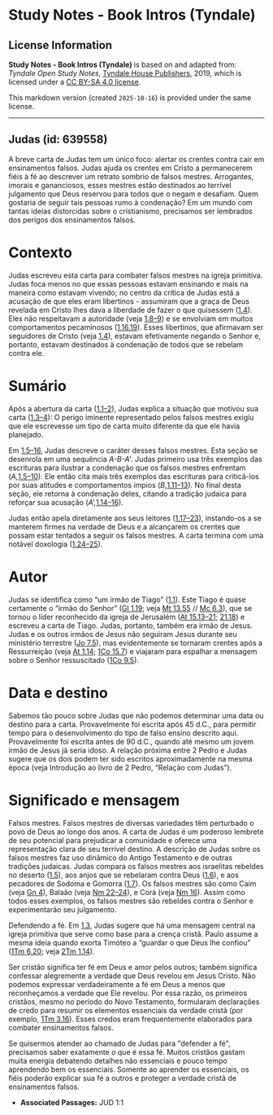 # Study Notes - Book Intros (Tyndale)

## License Information

**Study Notes - Book Intros (Tyndale)** is based on and adapted from: _Tyndale Open Study Notes_, [Tyndale House Publishers](https://tyndaleopenresources.com/), 2019, which is licensed under a [CC BY-SA 4.0 license](https://creativecommons.org/licenses/by-sa/4.0/legalcode.en).

This markdown version (created `2025-10-16`) is provided under the same license.



--------------------------------

## Judas (id: 639558)

A breve carta de Judas tem um único foco: alertar os crentes contra cair em ensinamentos falsos. Judas ajuda os crentes em Cristo a permanecerem fiéis à fé ao descrever um retrato sombrio de falsos mestres. Arrogantes, imorais e gananciosos, esses mestres estão destinados ao terrível julgamento que Deus reservou para todos que o negam e desafiam. Quem gostaria de seguir tais pessoas rumo à condenação? Em um mundo com tantas ideias distorcidas sobre o cristianismo, precisamos ser lembrados dos perigos dos ensinamentos falsos.

Contexto
========

Judas escreveu esta carta para combater falsos mestres na igreja primitiva. Judas foca menos no que essas pessoas estavam ensinando e mais na maneira como estavam vivendo; no centro da crítica de Judas está a acusação de que eles eram libertinos \- assumiram que a graça de Deus revelada em Cristo lhes dava a liberdade de fazer o que quisessem ([1\.4](https://ref.ly/Jude1:4)). Eles não respeitavam a autoridade (veja [1\.8–9](https://ref.ly/Jude1:8-Jude1:9)) e se envolviam em muitos comportamentos pecaminosos ([1\.16](https://ref.ly/Jude1:16),[19](https://ref.ly/Jude1:19)). Esses libertinos, que afirmavam ser seguidores de Cristo (veja [1\.4](https://ref.ly/Jude1:4)), estavam efetivamente negando o Senhor e, portanto, estavam destinados à condenação de todos que se rebelam contra ele.

Sumário
=======

Após a abertura da carta ([1\.1–2](https://ref.ly/Jude1:1-Jude1:2)), Judas explica a situação que motivou sua carta ([1\.3–4](https://ref.ly/Jude1:3-Jude1:4)): O perigo iminente representado pelos falsos mestres exigiu que ele escrevesse um tipo de carta muito diferente da que ele havia planejado.

Em [1\.5–16](https://ref.ly/Jude1:5-Jude1:16), Judas descreve o caráter desses falsos mestres. Esta seção se desenrola em uma sequência *A\-B\-A’*. Judas primeiro usa três exemplos das escrituras para ilustrar a condenação que os falsos mestres enfrentam (*A,*[1\.5–10](https://ref.ly/Jude1:5-Jude1:10)). Ele então cita mais três exemplos das escrituras para criticá\-los por suas atitudes e comportamentos ímpios (*B,*[1\.11–13](https://ref.ly/Jude1:11-Jude1:13)). No final desta seção, ele retorna à condenação deles, citando a tradição judaica para reforçar sua acusação (*A’,*[1\.14–16](https://ref.ly/Jude1:14-Jude1:16)).

Judas então apela diretamente aos seus leitores ([1\.17–23](https://ref.ly/Jude1:17-Jude1:23)), instando\-os a se manterem firmes na verdade de Deus e a alcançarem os crentes que possam estar tentados a seguir os falsos mestres. A carta termina com uma notável doxologia ([1\.24–25](https://ref.ly/Jude1:24-Jude1:25)).

Autor
=====

Judas se identifica como “um irmão de Tiago” ([1\.1](https://ref.ly/Jude1:1)). Este Tiago é quase certamente o “irmão do Senhor” ([Gl 1\.19](https://ref.ly/Gal1:19); veja [Mt 13\.55](https://ref.ly/Matt13:55) // [Mc 6\.3](https://ref.ly/Mark6:3)), que se tornou o líder reconhecido da igreja de Jerusalém ([At 15\.13–21](https://ref.ly/Acts15:13-Acts15:21); [21\.18](https://ref.ly/Acts21:18)) e escreveu a carta de Tiago. Judas, portanto, também era irmão de Jesus. Judas e os outros irmãos de Jesus não seguiram Jesus durante seu ministério terrestre ([Jo 7\.5](https://ref.ly/John7:5)), mas evidentemente se tornaram crentes após a Ressurreição (veja [At 1\.14](https://ref.ly/Acts1:14); [1Co 15\.7](https://ref.ly/1Cor15:7)) e viajaram para espalhar a mensagem sobre o Senhor ressuscitado ([1Co 9\.5](https://ref.ly/1Cor9:5)).

Data e destino
==============

Sabemos tão pouco sobre Judas que não podemos determinar uma data ou destino para a carta. Provavelmente foi escrita após 45 d.C., para permitir tempo para o desenvolvimento do tipo de falso ensino descrito aqui. Provavelmente foi escrita antes de 90 d.C., quando até mesmo um jovem irmão de Jesus já seria idoso. A relação próxima entre 2 Pedro e Judas sugere que os dois podem ter sido escritos aproximadamente na mesma época (veja Introdução ao livro de 2 Pedro, “Relação com Judas”).

Significado e mensagem
======================

Falsos mestres. Falsos mestres de diversas variedades têm perturbado o povo de Deus ao longo dos anos. A carta de Judas é um poderoso lembrete de seu potencial para prejudicar a comunidade e oferece uma representação clara de seu terrível destino. A descrição de Judas sobre os falsos mestres faz uso dinâmico do Antigo Testamento e de outras tradições judaicas. Judas compara os falsos mestres aos israelitas rebeldes no deserto ([1\.5](https://ref.ly/Jude1:5)), aos anjos que se rebelaram contra Deus ([1\.6](https://ref.ly/Jude1:6)), e aos pecadores de Sodoma e Gomorra ([1\.7](https://ref.ly/Jude1:7)). Os falsos mestres são como Caim (veja [Gn 4](https://ref.ly/Gen4:1-Gen4:26)), Balaão (veja [Nm 22–24](https://ref.ly/Num22:1-Num24:25)), e Corá (veja [Nm 16](https://ref.ly/Num16:1-Num16:50)). Assim como todos esses exemplos, os falsos mestres são rebeldes contra o Senhor e experimentarão seu julgamento.

Defendendo a fé. Em [1\.3](https://ref.ly/Jude1:3), Judas sugere que há uma mensagem central na igreja primitiva que serve como base para a crença cristã. Paulo assume a mesma ideia quando exorta Timóteo a “guardar o que Deus lhe confiou” ([1Tm 6\.20](https://ref.ly/1Tim6:20); veja [2Tm 1\.14](https://ref.ly/2Tim1:14)).

Ser cristão significa ter fé em Deus e amor pelos outros; também significa confessar alegremente a verdade que Deus revelou em Jesus Cristo. Não podemos expressar verdadeiramente a fé em Deus a menos que reconheçamos a verdade que Ele revelou. Por essa razão, os primeiros cristãos, mesmo no período do Novo Testamento, formularam declarações de credo para resumir os elementos essenciais da verdade cristã (por exemplo, [1Tm 3\.16](https://ref.ly/1Tim3:16)). Esses credos eram frequentemente elaborados para combater ensinamentos falsos.

Se quisermos atender ao chamado de Judas para "defender a fé", precisamos saber exatamente o que é essa fé. Muitos cristãos gastam muita energia debatendo detalhes não essenciais e pouco tempo aprendendo bem os essenciais. Somente ao aprender os essenciais, os fiéis poderão explicar sua fé a outros e proteger a verdade cristã de ensinamentos falsos.

* **Associated Passages:** JUD 1:1

